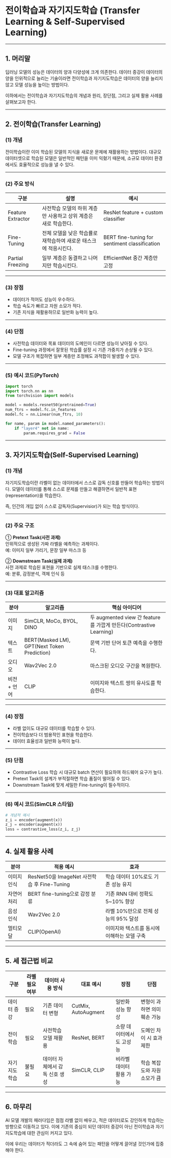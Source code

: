 # 전이학습과 자기지도학습 (Transfer Learning & Self-Supervised Learning)

---

## 1. 머리말

딥러닝 모델의 성능은 데이터의 양과 다양성에 크게 의존한다. 데이터 증강이 데이터의 양을 인위적으로 늘리는 기술이라면 전이학습과 자기지도학습은 데이터의 양을 늘리지 않고 모델 성능을 높이는 방법이다.

이하에서는 전이학습과 자기지도학습의 개념과 원리, 장단점, 그리고 실제 활용 사례를 살펴보고자 한다.

---

## 2. 전이학습(Transfer Learning)

### (1) 개념
전이학습이란 이미 학습된 모델의 지식을 새로운 문제에 재활용하는 방법이다. 대규모 데이터셋으로 학습된 모델은 일반적인 패턴을 이미 익혔기 때문에, 소규모 데이터 환경에서도 효율적으로 성능을 낼 수 있다.

---

### (2) 주요 방식

| 구분 | 설명 | 예시 |
|------|------|------|
| Feature Extractor | 사전학습 모델의 하위 계층만 사용하고 상위 계층은 새로 학습한다. | ResNet feature + custom classifier |
| Fine-Tuning | 전체 모델을 낮은 학습률로 재학습하여 새로운 태스크에 적응시킨다. | BERT fine-tuning for sentiment classification |
| Partial Freezing | 일부 계층은 동결하고 나머지만 학습시킨다. | EfficientNet 중간 계층만 고정 |

---

### (3) 장점
- 데이터가 적어도 성능이 우수하다.  
- 학습 속도가 빠르고 자원 소모가 적다.  
- 기존 지식을 재활용하므로 일반화 능력이 높다.

---

### (4) 단점
- 사전학습 데이터와 목표 데이터의 도메인이 다르면 성능이 낮아질 수 있다.  
- Fine-tuning 과정에서 잘못된 학습률 설정 시 기존 가중치가 손상될 수 있다.  
- 모델 구조가 복잡하면 일부 계층만 조정해도 과적합이 발생할 수 있다.

---

### (5) 예시 코드(PyTorch)

```python
import torch
import torch.nn as nn
from torchvision import models

model = models.resnet50(pretrained=True)
num_ftrs = model.fc.in_features
model.fc = nn.Linear(num_ftrs, 10)

for name, param in model.named_parameters():
    if "layer4" not in name:
        param.requires_grad = False
```

---

## 3. 자기지도학습(Self-Supervised Learning)

### (1) 개념
자기지도학습이란 라벨이 없는 데이터에서 스스로 감독 신호를 만들어 학습하는 방법이다. 모델이 데이터를 통해 스스로 문제를 만들고 해결하면서 일반적 표현(representation)을 학습한다.

즉, 인간의 개입 없이 스스로 감독자(Supervisior)가 되는 학습 방식이다.

---

### (2) 주요 구조

① **Pretext Task(사전 과제)**  
인위적으로 생성된 가짜 라벨을 예측하는 과제이다.  
예: 이미지 일부 가리기, 문장 일부 마스크 등  

② **Downstream Task(실제 과제)**  
사전 과제로 학습된 표현을 기반으로 실제 태스크를 수행한다.  
예: 분류, 감정분석, 객체 인식 등  

---

### (3) 대표 알고리즘

| 분야 | 알고리즘 | 핵심 아이디어 |
|------|-----------|----------------|
| 이미지 | SimCLR, MoCo, BYOL, DINO | 두 augmented view 간 feature를 가깝게 만든다(Contrastive Learning) |
| 텍스트 | BERT(Masked LM), GPT(Next Token Prediction) | 문맥 기반 단어 토큰 예측을 수행한다. |
| 오디오 | Wav2Vec 2.0 | 마스크된 오디오 구간을 복원한다. |
| 비전 + 언어 | CLIP | 이미지와 텍스트 쌍의 유사도를 학습한다. |

---

### (4) 장점
- 라벨 없이도 대규모 데이터를 학습할 수 있다.  
- 전이학습보다 더 범용적인 표현을 학습한다.  
- 데이터 효율성과 일반화 능력이 높다.

---

### (5) 단점
- Contrastive Loss 학습 시 대규모 batch 연산이 필요하여 하드웨어 요구가 높다.  
- Pretext Task의 설계가 부적절하면 학습 품질이 떨어질 수 있다.  
- Downstream Task에 맞게 세밀한 Fine-tuning이 필수적이다.

---

### (6) 예시 코드(SimCLR 스타일)

```python
# 개념적 예시
z_i = encoder(augment(x))
z_j = encoder(augment(x))
loss = contrastive_loss(z_i, z_j)
```

---

## 4. 실제 활용 사례

| 분야 | 적용 예시 | 효과 |
|------|------------|------|
| 이미지 인식 | ResNet50을 ImageNet 사전학습 후 Fine-Tuning | 학습 데이터 10%로도 기존 성능 유지 |
| 자연어 처리 | BERT fine-tuning으로 감정 분류 | 기존 RNN 대비 정확도 5~10% 향상 |
| 음성 인식 | Wav2Vec 2.0 | 라벨 10%만으로 전체 성능의 95% 달성 |
| 멀티모달 | CLIP(OpenAI) | 이미지와 텍스트를 동시에 이해하는 모델 구축 |

---

## 5. 세 접근법 비교

| 구분 | 라벨 필요 여부 | 데이터 사용 방식 | 대표 예시 | 장점 | 단점 |
|------|----------------|------------------|------------|------|------|
| 데이터 증강 | 필요 | 기존 데이터 변형 | CutMix, AutoAugment | 일반화 성능 향상 | 변형이 과하면 의미 훼손 가능 |
| 전이학습 | 필요 | 사전학습 모델 재활용 | ResNet, BERT | 소량 데이터에서도 고성능 | 도메인 차이 시 효과 제한 |
| 자기지도학습 | 불필요 | 데이터 자체에서 감독 신호 생성 | SimCLR, CLIP | 비라벨 데이터 활용 가능 | 학습 복잡도와 자원 소모가 큼 |

---

## 6. 마무리

AI 모델 개발의 패러다임은 점점 라벨 없이 배우고, 적은 데이터로도 강인하게 학습하는 방향으로 이동하고 있다. 이에 기존의 중심이 되던 데이터 증강이 아닌 전이학습과 자기지도학습에 대한 관심이 커지고 있다.

이에 우리는 데이터가 적더라도 그 속에 숨어 있는 패턴을 어떻게 끌어낼 것인가에 집중해야 한다.
